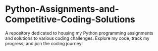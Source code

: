 # Python-Assignments-and-Competitive-Coding-Solutions
A repository dedicated to housing my Python programming assignments and solutions to various coding challenges. Explore my code, track my progress, and join the coding journey!
